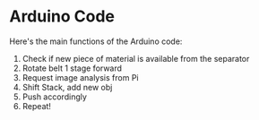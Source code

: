 # Arduino Code

Here's the main functions of the Arduino code:

1. Check if new piece of material is available from the separator
2. Rotate belt 1 stage forward
3. Request image analysis from Pi
4. Shift Stack, add new obj
5. Push accordingly
6. Repeat!
